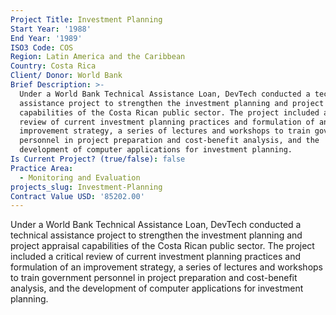 ```yaml
---
Project Title: Investment Planning
Start Year: '1988'
End Year: '1989'
ISO3 Code: COS
Region: Latin America and the Caribbean
Country: Costa Rica
Client/ Donor: World Bank
Brief Description: >-
  Under a World Bank Technical Assistance Loan, DevTech conducted a technical
  assistance project to strengthen the investment planning and project appraisal
  capabilities of the Costa Rican public sector. The project included a critical
  review of current investment planning practices and formulation of an
  improvement strategy, a series of lectures and workshops to train government
  personnel in project preparation and cost-benefit analysis, and the
  development of computer applications for investment planning.
Is Current Project? (true/false): false
Practice Area:
  - Monitoring and Evaluation
projects_slug: Investment-Planning
Contract Value USD: '85202.00'
---
```

Under a World Bank Technical Assistance Loan, DevTech conducted a technical assistance project to strengthen the investment planning and project appraisal capabilities of the Costa Rican public sector. The project included a critical review of current investment planning practices and formulation of an improvement strategy, a series of lectures and workshops to train government personnel in project preparation and cost-benefit analysis, and the development of computer applications for investment planning.